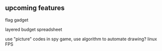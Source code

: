 
## upcoming features

flag gadget

layered budget spreadsheet

use "picture" codes in spy game, use algorithm to automate drawing? linux FPS

